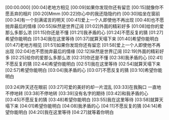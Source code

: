 [00:00.000]
[00:04]老地方相见
[00:09]如果你发现你还有留恋
[00:15]就像你不愿丢弃的相片
[00:20]Mmm
[00:22]你心中的我还隐隐约约
[00:30]枯坐在窗前
[00:34]有一个刻满诺言的明天
[00:41]爱上一个人即使他不再出现
[00:48]也不愿抛弃最后的情缘
[00:55]纵然是世界辽阔
[01:02]外面的精彩好多
[01:08]给你的爱那么多那么浓
[01:15]你还是不懂
[01:21]我矛盾的心
[01:24]不愿反复的猜
[01:27]希望你能明白
[01:34]我在这里等待
[01:37]就算天塌下来
[01:40]希望你能明白
[01:47]老地方相见
[01:51]如果你发现你还有留恋
[01:58]爱上一个人即使他不再出现
[02:04]也不愿抛弃最后的情缘
[02:12]纵然是世界辽阔
[02:19]外面的精彩好多
[02:25]给你的爱那么多那么浓
[02:31]你还是不懂
[02:38]我矛盾的心
[02:41]不愿反复的猜
[02:44]希望你能明白
[02:51]我在这里等待
[02:54]就算天塌下来
[02:57]希望你能明白
[03:04]我矛盾的心
[03:07]不愿反复的猜
[03:10]希望你能明白

[03:24]昨天还在眼前
[03:27]可爱的美好的却一片混乱
[03:33]在我胸口 一直地不停地转
[03:38]不停地转
[03:39]没有名字的期待
[03:42]和我矛盾的心
[03:45]不愿反复的猜
[03:48]希望你能明白
[03:55]我在这里等待
[03:58]就算天塌下来
[04:01]希望你能明白
[04:08]我矛盾的心
[04:11]不愿反复的猜
[04:14]希望你能明白
[04:20]我在这里等待
[04:27]就等着你明白